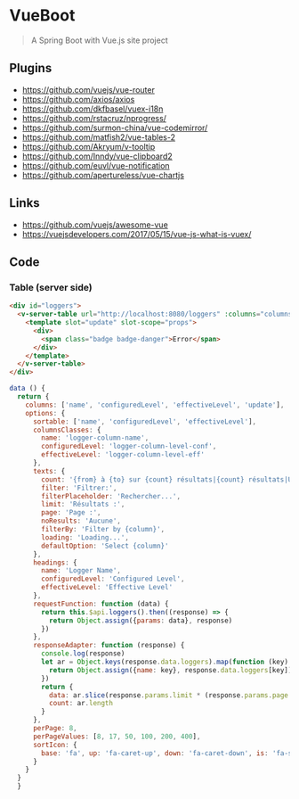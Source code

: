 # VueBoot

> A Spring Boot with Vue.js site project

## Plugins

* https://github.com/vuejs/vue-router
* https://github.com/axios/axios
* https://github.com/dkfbasel/vuex-i18n
* https://github.com/rstacruz/nprogress/
* https://github.com/surmon-china/vue-codemirror/
* https://github.com/matfish2/vue-tables-2
* https://github.com/Akryum/v-tooltip
* https://github.com/Inndy/vue-clipboard2
* https://github.com/euvl/vue-notification
* https://github.com/apertureless/vue-chartjs

## Links

* https://github.com/vuejs/awesome-vue
* https://vuejsdevelopers.com/2017/05/15/vue-js-what-is-vuex/

## Code

### Table (server side)

```html
<div id="loggers">
  <v-server-table url="http://localhost:8080/loggers" :columns="columns" :options="options">
    <template slot="update" slot-scope="props">
      <div>
        <span class="badge badge-danger">Error</span>
      </div>
    </template>
  </v-server-table>
</div>
```

```js
data () {
  return {
    columns: ['name', 'configuredLevel', 'effectiveLevel', 'update'],
    options: {
      sortable: ['name', 'configuredLevel', 'effectiveLevel'],
      columnsClasses: {
        name: 'logger-column-name',
        configuredLevel: 'logger-column-level-conf',
        effectiveLevel: 'logger-column-level-eff'
      },
      texts: {
        count: '{from} à {to} sur {count} résultats|{count} résultats|Un résultat',
        filter: 'Filtrer:',
        filterPlaceholder: 'Rechercher...',
        limit: 'Résultats :',
        page: 'Page :',
        noResults: 'Aucune',
        filterBy: 'Filter by {column}',
        loading: 'Loading...',
        defaultOption: 'Select {column}'
      },
      headings: {
        name: 'Logger Name',
        configuredLevel: 'Configured Level',
        effectiveLevel: 'Effective Level'
      },
      requestFunction: function (data) {
        return this.$api.loggers().then((response) => {
          return Object.assign({params: data}, response)
        })
      },
      responseAdapter: function (response) {
        console.log(response)
        let ar = Object.keys(response.data.loggers).map(function (key) {
          return Object.assign({name: key}, response.data.loggers[key])
        })
        return {
          data: ar.slice(response.params.limit * (response.params.page - 1), response.params.limit * response.params.page),
          count: ar.length
        }
      },
      perPage: 8,
      perPageValues: [8, 17, 50, 100, 200, 400],
      sortIcon: {
        base: 'fa', up: 'fa-caret-up', down: 'fa-caret-down', is: 'fa-sort'
      }
    }
  }
  }
```
